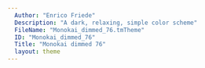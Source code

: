 ```yaml
---
  Author: "Enrico Friede"
  Description: "A dark, relaxing, simple color scheme"
  FileName: "Monokai_dimmed_76.tmTheme"
  ID: "Monokai_dimmed_76"
  Title: "Monokai dimmed 76"
  layout: theme
---
```

  